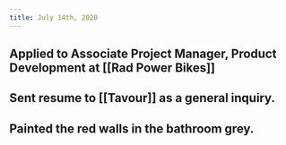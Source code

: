 ```yaml
---
title: July 14th, 2020
---
```


## Applied to Associate Project Manager, Product Development at [[Rad Power Bikes]]

## Sent resume to [[Tavour]] as a general inquiry. 

## Painted the red walls in the bathroom grey. 
